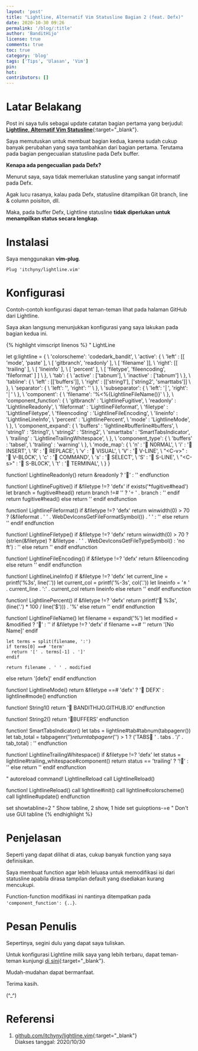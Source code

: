 ```yaml
---
layout: 'post'
title: "Lightline, Alternatif Vim Statusline Bagian 2 (feat. Defx)"
date: 2020-10-30 09:26
permalink: '/blog/:title'
author: 'BanditHijo'
license: true
comments: true
toc: true
category: 'blog'
tags: ['Tips', 'Ulasan', 'Vim']
pin:
hot:
contributors: []
---
```


<link rel="stylesheet" href="https://cdn.jsdelivr.net/gh/wernight/powerline-web-fonts@ba4426cb0c0b05eb6cb342c7719776a41e1f2114/PowerlineFonts.css">

# Latar Belakang

Post ini saya tulis sebagai update catatan bagian pertama yang berjudul: <br>
[**Lightline, Alternatif Vim Statusline**](/blog/lightline-alternatif-vim-statusline){:target="_blank"}.

Saya memutuskan untuk membuat bagian kedua, karena sudah cukup banyak perubahan yang saya tambahkan dari bagian pertama. Terutama pada bagian pengecualian statusline pada Defx buffer.

**Kenapa ada pengecualian pada Defx?**

Menurut saya, saya tidak memerlukan statusline yang sangat informatif pada Defx.

Agak lucu rasanya, kalau pada Defx, statusline ditampilkan Git branch, line & column poisiton, dll.

Maka, pada buffer Defx, Lightline statusline **tidak diperlukan untuk menampilkan status secara lengkap**.

# Instalasi

Saya menggunakan **vim-plug**.

```vimscript
Plug 'itchyny/lightline.vim'
```

# Konfigurasi

Contoh-contoh konfigurasi dapat teman-teman lihat pada halaman GitHub dari Lightline.

Saya akan langsung menunjukkan konfigurasi yang saya lakukan pada bagian kedua ini.

{% highlight vimscript linenos %}
" LightLine

let g:lightline = {
\   'colorscheme': 'codedark_bandit',
\   'active': {
\    'left' : [[ 'mode', 'paste' ],
\              [ 'gitbranch', 'readonly' ],
\              [ 'filename' ]],
\    'right': [[ 'trailing' ],
\              [ 'lineinfo' ],
\              [ 'percent' ],
\              [ 'filetype', 'fileencoding', 'fileformat' ] ]
\   },
\   'tab': {
\     'active'   : ['tabnum'],
\     'inactive' : ['tabnum']
\   },
\   'tabline': {
\   'left'  : [['buffers']],
\   'right' : [['string1'], ['string2', 'smarttabs']]
\   },
\   'separator': {
\     'left': '', 'right': ''
\   },
\   'subseparator': {
\   'left': '│', 'right': '│'
\   },
\   'component': {
\     'filename': '%<%{LightlineFileName()}'
\   },
\   'component_function': {
\     'gitbranch'    : 'LightlineFugitive',
\     'readonly'     : 'LightlineReadonly',
\     'fileformat'   : 'LightlineFileformat',
\     'filetype'     : 'LightlineFiletype',
\     'fileencoding' : 'LightlineFileEncoding',
\     'lineinfo'     : 'LightlineLineInfo',
\     'percent'      : 'LightlinePercent',
\     'mode'         : 'LightlineMode',
\   },
\   'component_expand': {
\     'buffers'   : 'lightline#bufferline#buffers',
\     'string1'   : 'String1',
\     'string2'   : 'String2',
\     'smarttabs' : 'SmartTabsIndicator',
\     'trailing'  : 'LightlineTrailingWhitespace',
\   },
\   'component_type': {
\   'buffers'  : 'tabsel',
\   'trailing' : 'warning'
\   },
\   'mode_map': {
\     'n'      : ' N0RMAL',
\     'i'      : ' INSERT',
\     'R'      : ' REPLACE',
\     'v'      : ' VISUAL',
\     'V'      : ' V-LINE',
\     "\<C-v>" : ' V-BL0CK',
\     'c'      : ' COMMAND',
\     's'      : ' SELECT',
\     'S'      : ' S-LINE',
\     "\<C-s>" : ' S-BL0CK',
\     't'      : ' TERMINAL',
\   }
\}

function! LightlineReadonly()
  return &readonly ? '' : ''
endfunction

function! LightlineFugitive()
  if &filetype !=? 'defx'
    if exists('*fugitive#head')
        let branch = fugitive#head()
        return branch !=# '' ? ' ' . branch : ''
    endif
    return fugitive#head()
  else
    return ''
  endif
endfunction

function! LightlineFileformat()
  if &filetype !=? 'defx'
    return winwidth(0) > 70 ? (&fileformat . ' ' . WebDevIconsGetFileFormatSymbol()) . ' ' : ''
  else
    return ''
  endif
endfunction

function! LightlineFiletype()
  if &filetype !=? 'defx'
    return winwidth(0) > 70 ? (strlen(&filetype) ? &filetype . ' ' . WebDevIconsGetFileTypeSymbol() : 'no ft') : ''
  else
    return ''
  endif
endfunction

function! LightlineFileEncoding()
  if &filetype !=? 'defx'
    return &fileencoding
  else
    return ''
  endif
endfunction

function! LightlineLineInfo()
  if &filetype !=? 'defx'
    let current_line = printf('%3s', line('.'))
    let current_col  = printf('%-3s', col('.'))
    let lineinfo     = ' ' . current_line . ':' . current_col
    return lineinfo
  else
    return ''
  endif
endfunction

function! LightlinePercent()
  if &filetype !=? 'defx'
    return printf(' %3s', (line('.') * 100 / line('$'))) . '%'
  else
    return ''
  endif
endfunction

function! LightlineFileName()
  let filename = expand('%')
  let modified = &modified ? '' : ''
  if &filetype !=? 'defx'
    if filename ==# ''
      return '[No Name]'
    endif

    let terms = split(filename, ':')
    if terms[0] ==# 'term'
      return '[' . terms[-1] . ']'
    endif

    return filename . ' ' . modified
  else
    return '[defx]'
  endif
endfunction

function! LightlineMode()
  return &filetype ==# 'defx' ?  ' DEFX' : lightline#mode()
endfunction

function! String1()
  return ' BANDITHIJO.GITHUB.IO'
endfunction

function! String2()
  return 'BUFFERS'
endfunction

function! SmartTabsIndicator()
  let tabs = lightline#tab#tabnum(tabpagenr())
  let tab_total = tabpagenr('$')
  return tabpagenr('$') > 1 ? ('TABS ' . tabs . '/' . tab_total) : ''
endfunction

function! LightlineTrailingWhitespace()
  if &filetype !=? 'defx'
    let status = lightline#trailing_whitespace#component()
    return status == 'trailing' ? '!' : ''
  else
    return ''
  endif
endfunction

" autoreload
command! LightlineReload call LightlineReload()

function! LightlineReload()
  call lightline#init()
  call lightline#colorscheme()
  call lightline#update()
endfunction

set showtabline=2  " Show tabline, 2 show, 1 hide
set guioptions-=e  " Don't use GUI tabline
{% endhighlight %}

# Penjelasan

Seperti yang dapat dilihat di atas, cukup banyak function yang saya definisikan.

Saya membuat function agar lebih leluasa untuk memodifikasi isi dari statusline apabila dirasa tampilan default yang dsediakan kurang mencukupi.

Function-function modifikasi ini nantinya ditempatkan pada `'component_function': {..}`.

<!--
## Function Readonly

<pre>
function! LightlineReadonly()
  return &readonly ? '' : ''
endfunction
</pre>

Blok kode di atas sudah cukup menjelaskan. Menggunakan operator pengkondisian ternary.

Apakah file **&readonly** ? jika benar tampilkan string `''` (locked symbol), jika salah tampilkan string `''` (string kosong).

Kemudian saya tempatkan di status aktif bagian kiri, dengan posisi di tengah. Diantara mode & filename.

<pre>
\   'active': {
\    'left' : [[ 'mode', 'paste' ],
\              [ 'gitbranch', <mark>'readonly'</mark> ],
\              [ 'filename' ]],
</pre>

## Function Git Branch

<pre>
function! LightlineFugitive()
  if &filetype !=? 'defx'
    if exists('*fugitive#head')
        let branch = fugitive#head()
        return branch !=# '' ? ' '.branch : ''
    endif
    return fugitive#head()
  else
    return ''
  endif
endfunction
</pre>

Blok kode di atas, adalah function yang saya pergunakan untuk menampilkan git branch.

Kemudian saya tempatkan di status aktif bagian kiri, dengan posisi di tengah. Diantara mode & filename.

<pre>
\   'active': {
\    'left' : [[ 'mode', 'paste' ],
\              [ <mark>'gitbranch'</mark>, 'readonly' ],
\              [ 'filename' ]],
</pre>

-->





# Pesan Penulis

Sepertinya, segini dulu yang dapat saya tuliskan.

Untuk konfigurasi Lightline milik saya yang lebih terbaru, dapat teman-teman kunjungi [di sini](https://github.com/bandithijo/nvimrc/blob/master/plugin-config/lightline.vim){:target="_blank"}.

Mudah-mudahan dapat bermanfaat.

Terima kasih.

(^_^)

# Referensi

1. [github.com/itchyny/lightline.vim](https://github.com/itchyny/lightline.vim){:target="_blank"}
<br>Diakses tanggal: 2020/10/30
